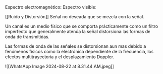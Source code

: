 
Espectro electromagnético: 
Espectro visible:

[[Ruido y Distorsión]]
Señal no deseada que se mezcla con la señal.

Un canal es un medio físico que se comporta prácticamente como un filtro imperfecto que generalmente atenúa la señal distorsiona las formas de onda de transmitidas. 

Las formas de onda de las señales se distorsionan aun mas debido a fenómenos físicos como la electrónica dependiente de la frecuencia, los efectos multitrayectoria y el desplazamiento Doppler.

![[WhatsApp Image 2024-08-22 at 8.31.44 AM.jpeg]]
